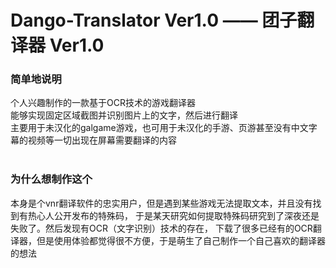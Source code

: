 # Dango-Translator Ver1.0 —— 团子翻译器 Ver1.0
### 简单地说明
个人兴趣制作的一款基于OCR技术的游戏翻译器<br/>
能够实现固定区域截图并识别图片上的文字，然后进行翻译<br/>
主要用于未汉化的galgame游戏，也可用于未汉化的手游、页游甚至没有中文字幕的视频等一切出现在屏幕需要翻译的内容<br/>
<br/>
### 为什么想制作这个
本身是个vnr翻译软件的忠实用户，但是遇到某些游戏无法提取文本，并且没有找到有热心人公开发布的特殊码，
于是某天研究如何提取特殊码研究到了深夜还是失败了。然后发现有OCR（文字识别）技术的存在，
下载了很多已经有的OCR翻译器，但是使用体验都觉得很不方便，于是萌生了自己制作一个自己喜欢的翻译器的想法<br/>
<br/>
